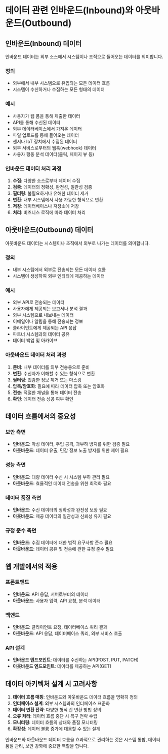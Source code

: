 # 데이터 관련 인바운드(Inbound)와 아웃바운드(Outbound)

## 인바운드(Inbound) 데이터

인바운드 데이터는 외부 소스에서 시스템이나 조직으로 들어오는 데이터를 의미합니다.

### 정의
- 외부에서 내부 시스템으로 유입되는 모든 데이터 흐름
- 시스템이 수신하거나 수집하는 모든 형태의 데이터

### 예시
- 사용자가 웹 폼을 통해 제출한 데이터
- API를 통해 수신된 데이터
- 외부 데이터베이스에서 가져온 데이터
- 파일 업로드를 통해 들어오는 데이터
- 센서나 IoT 장치에서 수집된 데이터
- 외부 서비스로부터의 웹훅(webhook) 데이터
- 사용자 행동 분석 데이터(클릭, 페이지 뷰 등)

### 인바운드 데이터 처리 과정
1. **수집**: 다양한 소스로부터 데이터 수집
2. **검증**: 데이터의 정확성, 완전성, 일관성 검증
3. **필터링**: 불필요하거나 유해한 데이터 제거
4. **변환**: 내부 시스템에서 사용 가능한 형식으로 변환
5. **저장**: 데이터베이스나 저장소에 저장
6. **처리**: 비즈니스 로직에 따라 데이터 처리

## 아웃바운드(Outbound) 데이터

아웃바운드 데이터는 시스템이나 조직에서 외부로 나가는 데이터를 의미합니다.

### 정의
- 내부 시스템에서 외부로 전송되는 모든 데이터 흐름
- 시스템이 생성하여 외부 엔티티에 제공하는 데이터

### 예시
- 외부 API로 전송되는 데이터
- 사용자에게 제공되는 보고서나 분석 결과
- 외부 시스템으로 내보내는 데이터
- 이메일이나 알림을 통해 전송되는 정보
- 클라이언트에게 제공되는 API 응답
- 파트너 시스템과의 데이터 공유
- 데이터 백업 및 아카이브

### 아웃바운드 데이터 처리 과정
1. **준비**: 내부 데이터를 외부 전송용으로 준비
2. **변환**: 수신자가 이해할 수 있는 형식으로 변환
3. **필터링**: 민감한 정보 제거 또는 마스킹
4. **압축/암호화**: 필요에 따라 데이터 압축 또는 암호화
5. **전송**: 적절한 채널을 통해 데이터 전송
6. **확인**: 데이터 전송 성공 여부 확인

## 데이터 흐름에서의 중요성

### 보안 측면
- **인바운드**: 악성 데이터, 주입 공격, 과부하 방지를 위한 검증 필요
- **아웃바운드**: 데이터 유출, 민감 정보 노출 방지를 위한 제어 필요

### 성능 측면
- **인바운드**: 대량 데이터 수신 시 시스템 부하 관리 필요
- **아웃바운드**: 효율적인 데이터 전송을 위한 최적화 필요

### 데이터 품질 측면
- **인바운드**: 수신 데이터의 정확성과 완전성 보장 필요
- **아웃바운드**: 제공 데이터의 일관성과 신뢰성 유지 필요

### 규정 준수 측면
- **인바운드**: 수집 데이터에 대한 법적 요구사항 준수 필요
- **아웃바운드**: 데이터 공유 및 전송에 관한 규정 준수 필요

## 웹 개발에서의 적용

### 프론트엔드
- **인바운드**: API 응답, 서버로부터의 데이터
- **아웃바운드**: 사용자 입력, API 요청, 분석 데이터

### 백엔드
- **인바운드**: 클라이언트 요청, 데이터베이스 쿼리 결과
- **아웃바운드**: API 응답, 데이터베이스 쿼리, 외부 서비스 호출

### API 설계
- **인바운드 엔드포인트**: 데이터를 수신하는 API(POST, PUT, PATCH)
- **아웃바운드 엔드포인트**: 데이터를 제공하는 API(GET)

## 데이터 아키텍처 설계 시 고려사항

1. **데이터 흐름 매핑**: 인바운드와 아웃바운드 데이터 흐름을 명확히 정의
2. **인터페이스 설계**: 외부 시스템과의 인터페이스 표준화
3. **데이터 변환 전략**: 다양한 형식 간 변환 방법 정의
4. **오류 처리**: 데이터 흐름 중단 시 복구 전략 수립
5. **모니터링**: 데이터 흐름의 상태와 품질 모니터링
6. **확장성**: 데이터 볼륨 증가에 대응할 수 있는 설계

인바운드와 아웃바운드 데이터 흐름을 효과적으로 관리하는 것은 시스템 통합, 데이터 품질 관리, 보안 강화에 중요한 역할을 합니다.
